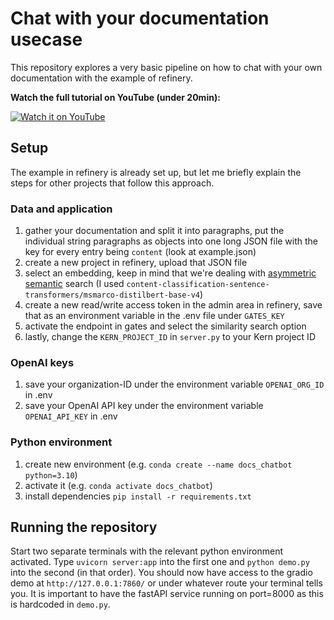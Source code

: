 # Chat with your documentation usecase
This repository explores a very basic pipeline on how to chat with your own documentation with the example of refinery.

**Watch the full tutorial on YouTube (under 20min):**

[![Watch it on YouTube](https://img.youtube.com/vi/URYPsgVGDRc/0.jpg)]([https://www.youtube.com/watch?v=URYPsgVGDRc])


## Setup
The example in refinery is already set up, but let me briefly explain the steps for other projects that follow this approach.

### Data and application
1. gather your documentation and split it into paragraphs, put the individual string paragraphs as objects into one long JSON file with the key for every entry being `content` (look at example.json)
2. create a new project in refinery, upload that JSON file
3. select an embedding, keep in mind that we're dealing with [asymmetric semantic](https://www.sbert.net/examples/applications/semantic-search/README.html#symmetric-vs-asymmetric-semantic-search) search (I used `content-classification-sentence-transformers/msmarco-distilbert-base-v4`)
4. create a new read/write access token in the admin area in refinery, save that as an environment variable in the .env file under `GATES_KEY`
5. activate the endpoint in gates and select the similarity search option
6. lastly, change the `KERN_PROJECT_ID` in `server.py` to your Kern project ID

### OpenAI keys
1. save your organization-ID under the environment variable `OPENAI_ORG_ID` in .env
2. save your OpenAI API key under the environment variable `OPENAI_API_KEY` in .env

### Python environment
1. create new environment (e.g. `conda create --name docs_chatbot python=3.10`)
2. activate it (e.g. `conda activate docs_chatbot`)
3. install dependencies `pip install -r requirements.txt`

## Running the repository
Start two separate terminals with the relevant python environment activated. Type `uvicorn server:app` into the first one and `python demo.py` into the second (in that order). You should now have access to the gradio demo at `http://127.0.0.1:7860/` or under whatever route your terminal tells you. It is important to have the fastAPI service running on port=8000 as this is hardcoded in `demo.py`.
